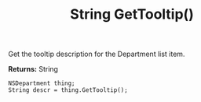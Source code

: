 ﻿---
uid: crmscript_ref_NSDepartment_GetTooltip
title: String GetTooltip()
intellisense: NSDepartment.GetTooltip
keywords: NSDepartment, GetTooltip
so.topic: reference
---

Get the tooltip description for the Department list item.

**Returns:** String

```crmscript
NSDepartment thing;
String descr = thing.GetTooltip();
```


